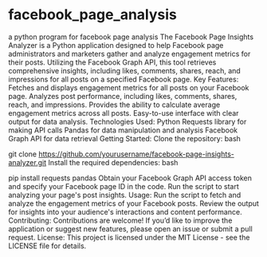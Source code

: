 # facebook_page_analysis
a python program for facebook page analysis
 The Facebook Page Insights Analyzer is a Python application designed to help Facebook page administrators and marketers gather and analyze engagement metrics for their posts. Utilizing the Facebook Graph API, this tool retrieves comprehensive insights, including likes, comments, shares, reach, and impressions for all posts on a specified Facebook page.
Key Features:
Fetches and displays engagement metrics for all posts on your Facebook page.
Analyzes post performance, including likes, comments, shares, reach, and impressions.
Provides the ability to calculate average engagement metrics across all posts.
Easy-to-use interface with clear output for data analysis.
Technologies Used:
Python
Requests library for making API calls
Pandas for data manipulation and analysis
Facebook Graph API for data retrieval
Getting Started:
Clone the repository:
bash


git clone https://github.com/yourusername/facebook-page-insights-analyzer.git
Install the required dependencies:
bash


pip install requests pandas
Obtain your Facebook Graph API access token and specify your Facebook page ID in the code.
Run the script to start analyzing your page's post insights.
Usage: Run the script to fetch and analyze the engagement metrics of your Facebook posts. Review the output for insights into your audience's interactions and content performance.
Contributing: Contributions are welcome! If you’d like to improve the application or suggest new features, please open an issue or submit a pull request.
License: This project is licensed under the MIT License - see the LICENSE file for details.
